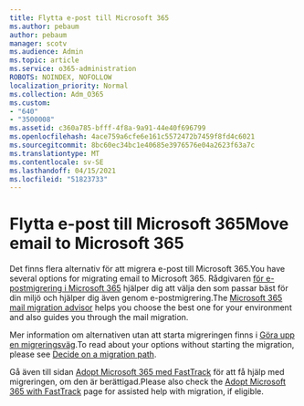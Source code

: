 ```yaml
---
title: Flytta e-post till Microsoft 365
ms.author: pebaum
author: pebaum
manager: scotv
ms.audience: Admin
ms.topic: article
ms.service: o365-administration
ROBOTS: NOINDEX, NOFOLLOW
localization_priority: Normal
ms.collection: Adm_O365
ms.custom:
- "640"
- "3500008"
ms.assetid: c360a785-bfff-4f8a-9a91-44e40f696799
ms.openlocfilehash: 4ace759a6cfe6e161c5572472b7459f8fd4c6021
ms.sourcegitcommit: 8bc60ec34bc1e40685e3976576e04a2623f63a7c
ms.translationtype: MT
ms.contentlocale: sv-SE
ms.lasthandoff: 04/15/2021
ms.locfileid: "51823733"
---
```

# <a name="move-email-to-microsoft-365"></a><span data-ttu-id="b14fc-102">Flytta e-post till Microsoft 365</span><span class="sxs-lookup"><span data-stu-id="b14fc-102">Move email to Microsoft 365</span></span>

<span data-ttu-id="b14fc-103">Det finns flera alternativ för att migrera e-post till Microsoft 365.</span><span class="sxs-lookup"><span data-stu-id="b14fc-103">You have several options for migrating email to Microsoft 365.</span></span> <span data-ttu-id="b14fc-104">Rådgivaren [för e-postmigrering i Microsoft 365](https://aka.ms/alchemyinsight-mailmigrationadvisor) hjälper dig att välja den som passar bäst för din miljö och hjälper dig även genom e-postmigrering.</span><span class="sxs-lookup"><span data-stu-id="b14fc-104">The [Microsoft 365 mail migration advisor](https://aka.ms/alchemyinsight-mailmigrationadvisor) helps you choose the best one for your environment and also guides you through the mail migration.</span></span>
  
<span data-ttu-id="b14fc-105">Mer information om alternativen utan att starta migreringen finns i [Göra upp en migreringsväg](https://docs.microsoft.com/Exchange/mailbox-migration/decide-on-a-migration-path).</span><span class="sxs-lookup"><span data-stu-id="b14fc-105">To read about your options without starting the migration, please see [Decide on a migration path](https://docs.microsoft.com/Exchange/mailbox-migration/decide-on-a-migration-path).</span></span>

<span data-ttu-id="b14fc-106">Gå även till sidan [Adopt Microsoft 365 med FastTrack](https://www.microsoft.com/fasttrack/microsoft-365/office-365) för att få hjälp med migreringen, om den är berättigad.</span><span class="sxs-lookup"><span data-stu-id="b14fc-106">Please also check the [Adopt Microsoft 365 with FastTrack](https://www.microsoft.com/fasttrack/microsoft-365/office-365) page for assisted help with migration, if eligible.</span></span>
  